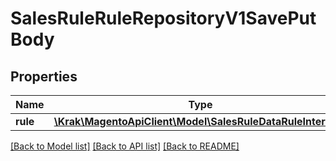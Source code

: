 # SalesRuleRuleRepositoryV1SavePutBody

## Properties
Name | Type | Description | Notes
------------ | ------------- | ------------- | -------------
**rule** | [**\Krak\MagentoApiClient\Model\SalesRuleDataRuleInterface**](SalesRuleDataRuleInterface.md) |  | 

[[Back to Model list]](../README.md#documentation-for-models) [[Back to API list]](../README.md#documentation-for-api-endpoints) [[Back to README]](../README.md)


